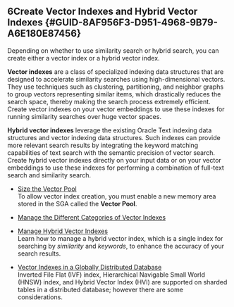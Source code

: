 ## 6Create Vector Indexes and Hybrid Vector Indexes {#GUID-8AF956F3-D951-4968-9B79-A6E180E87456}

Depending on whether to use similarity search or hybrid search, you can create either a vector index or a hybrid vector index.

**Vector indexes** are a class of specialized indexing data structures that are designed to accelerate similarity searches using high-dimensional vectors. They use techniques such as clustering, partitioning, and neighbor graphs to group vectors representing similar items, which drastically reduces the search space, thereby making the search process extremely efficient. Create vector indexes on your vector embeddings to use these indexes for running similarity searches over huge vector spaces. 

**Hybrid vector indexes** leverage the existing Oracle Text indexing data structures and vector indexing data structures. Such indexes can provide more relevant search results by integrating the keyword matching capabilities of text search with the semantic precision of vector search. Create hybrid vector indexes directly on your input data or on your vector embeddings to use these indexes for performing a combination of full-text search and similarity search. 

  * [Size the Vector Pool](size-vector-pool.md)  
To allow vector index creation, you must enable a new memory area stored in the SGA called the **Vector Pool**. 
  * [Manage the Different Categories of Vector Indexes](manage-different-categories-vector-indexes.md)  

  * [Manage Hybrid Vector Indexes](manage-hybrid-vector-indexes.md)  
Learn how to manage a hybrid vector index, which is a single index for searching by *similarity* and *keywords*, to enhance the accuracy of your search results. 
  * [Vector Indexes in a Globally Distributed Database](vector-indexes-gdd.md)  
Inverted File Flat (IVF) index, Hierarchical Navigable Small World (HNSW) index, and Hybrid Vector Index (HVI) are supported on sharded tables in a distributed database; however there are some considerations. 


